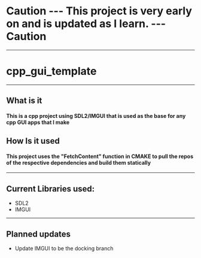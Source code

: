 # Caution --- This project is very early on and is updated as I learn. --- Caution
----
# cpp_gui_template
----
## What is it
#### This is a cpp project using SDL2/IMGUI that is used as the base for any cpp GUI apps that I make

## How Is it used
#### This project uses the "FetchContent" function in CMAKE to pull the repos of the respective dependencies and build them statically
----
## Current Libraries used:
- SDL2
- IMGUI
----
## Planned updates
- Update IMGUI to be the docking branch
